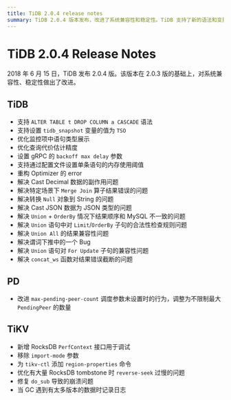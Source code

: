 ```yaml
---
title: TiDB 2.0.4 release notes
summary: TiDB 2.0.4 版本发布，改进了系统兼容性和稳定性。TiDB 支持了新的语法和变量设置，优化了监控项和查询代价估计精度。PD 改进了调度参数行为，TiKV 新增了调试接口和命令，优化了问题和修复了崩溃。
---
```


# TiDB 2.0.4 Release Notes

2018 年 6 月 15 日，TiDB 发布 2.0.4 版。该版本在 2.0.3 版的基础上，对系统兼容性、稳定性做出了改进。

## TiDB

- 支持 `ALTER TABLE t DROP COLUMN a CASCADE` 语法
- 支持设置 `tidb_snapshot` 变量的值为 `TSO`
- 优化监控项中语句类型展示
- 优化查询代价估计精度
- 设置 gRPC 的 `backoff max delay` 参数
- 支持通过配置文件设置单条语句的内存使用阈值
- 重构 Optimizer 的 error
- 解决 Cast Decimal 数据的副作用问题
- 解决特定场景下 `Merge Join` 算子结果错误的问题
- 解决转换 `Null` 对象到 String 的问题
- 解决 Cast JSON 数据为 JSON 类型的问题
- 解决 `Union` + `OrderBy` 情况下结果顺序和 MySQL 不一致的问题
- 解决 `Union` 语句中对 `Limit`/`OrderBy` 子句的合法性检查规则问题
- 解决 `Union All` 的结果兼容性问题
- 解决谓词下推中的一个 Bug
- 解决 `Union` 语句对 `For Update` 子句的兼容性问题
- 解决 `concat_ws` 函数对结果错误截断的问题

## PD

- 改进 `max-pending-peer-count` 调度参数未设置时的行为，调整为不限制最大 `PendingPeer` 的数量

## TiKV

- 新增 RocksDB `PerfContext` 接口用于调试
- 移除 `import-mode` 参数
- 为 `tikv-ctl` 添加 `region-properties` 命令
- 优化有大量 RocksDB tombstone 时 `reverse-seek` 过慢的问题
- 修复 `do_sub` 导致的崩溃问题
- 当 GC 遇到有太多版本的数据时记录日志

